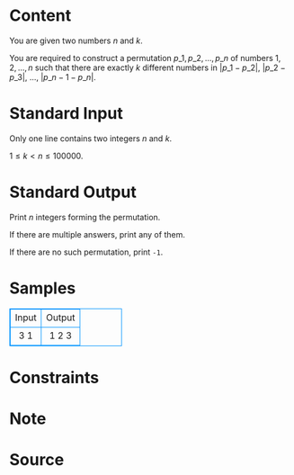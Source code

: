 
# Content

You are given two numbers $n$ and $k$.

You are required to construct a permutation $p\_1, p\_2, ..., p\_n$ of numbers $1, 2, ..., n$ such that there are exactly $k$ different numbers in $|p\_1 - p\_2|$, $|p\_2 - p\_3|$, ..., $|p\_{n-1} - p\_n|$.

# Standard Input

Only one line contains two integers $n$ and $k$.

$1 \leq k < n \leq 100000$.

# Standard Output

Print $n$ integers forming the permutation.

If there are multiple answers, print any of them.

If there are no such permutation, print `-1`.

# Samples

<style>
        table,table tr th, table tr td { border:1px solid #0094ff; }
        table { width: 200px; min-height: 25px; line-height: 25px; text-align: center; border-collapse: collapse;}   
    </style>
<table>
	<tr>
		<td>Input</td>
		<td>Output</td>
	</tr>
<tr><td>3 1</td><td>1 2 3</td></tr></table>


# Constraints



# Note



# Source


